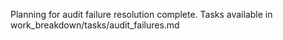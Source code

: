 Planning for audit failure resolution complete. Tasks available in work_breakdown/tasks/audit_failures.md